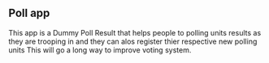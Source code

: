 ## Poll app
This app is a Dummy Poll Result that helps people to polling units results as they are trooping in and they can alos register thier respective new polling units 
This will go a long way to improve voting system. 

